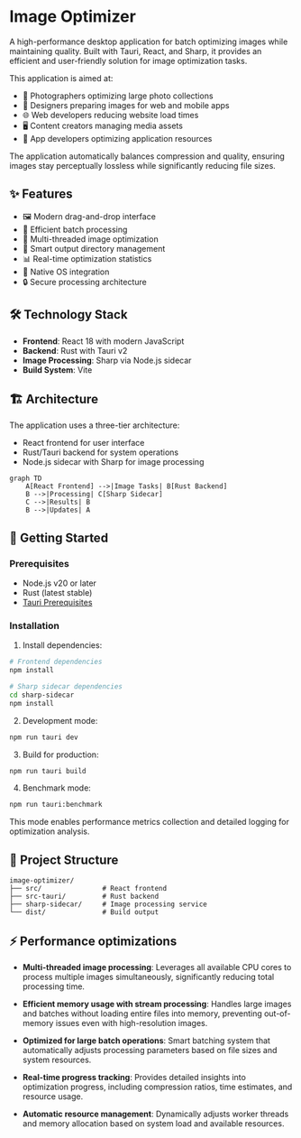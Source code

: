 # Image Optimizer

A high-performance desktop application for batch optimizing images while maintaining quality. Built with Tauri, React, and Sharp, it provides an efficient and user-friendly solution for image optimization tasks.

This application is aimed at:
- 📸 Photographers optimizing large photo collections
- 🎨 Designers preparing images for web and mobile apps
- 🌐 Web developers reducing website load times
- 🖥️ Content creators managing media assets
- 📱 App developers optimizing application resources

The application automatically balances compression and quality, ensuring images stay perceptually lossless while significantly reducing file sizes.

## ✨ Features

- 🖼️ Modern drag-and-drop interface
- 📁 Efficient batch processing
- 🚀 Multi-threaded image optimization
- 💾 Smart output directory management
- 📊 Real-time optimization statistics
- 🎨 Native OS integration
- 🔒 Secure processing architecture

## 🛠️ Technology Stack

- **Frontend**: React 18 with modern JavaScript
- **Backend**: Rust with Tauri v2
- **Image Processing**: Sharp via Node.js sidecar
- **Build System**: Vite

## 🏗️ Architecture

The application uses a three-tier architecture:
- React frontend for user interface
- Rust/Tauri backend for system operations
- Node.js sidecar with Sharp for image processing

```mermaid
graph TD
    A[React Frontend] -->|Image Tasks| B[Rust Backend]
    B -->|Processing| C[Sharp Sidecar]
    C -->|Results| B
    B -->|Updates| A
```

## 🚀 Getting Started

### Prerequisites

- Node.js v20 or later
- Rust (latest stable)
- [Tauri Prerequisites](https://v2.tauri.app/start/prerequisites/)

### Installation

1. Install dependencies:
```bash
# Frontend dependencies
npm install

# Sharp sidecar dependencies
cd sharp-sidecar
npm install
```

2. Development mode:
```bash
npm run tauri dev
```

3. Build for production:
```bash
npm run tauri build
```

4. Benchmark mode:
```bash
npm run tauri:benchmark
```
This mode enables performance metrics collection and detailed logging for optimization analysis.

## 📁 Project Structure

```
image-optimizer/
├── src/               # React frontend
├── src-tauri/         # Rust backend
├── sharp-sidecar/     # Image processing service
└── dist/              # Build output
```

## ⚡ Performance optimizations

- **Multi-threaded image processing**: Leverages all available CPU cores to process multiple images simultaneously, significantly reducing total processing time.

- **Efficient memory usage with stream processing**: Handles large images and batches without loading entire files into memory, preventing out-of-memory issues even with high-resolution images.

- **Optimized for large batch operations**: Smart batching system that automatically adjusts processing parameters based on file sizes and system resources.

- **Real-time progress tracking**: Provides detailed insights into optimization progress, including compression ratios, time estimates, and resource usage.

- **Automatic resource management**: Dynamically adjusts worker threads and memory allocation based on system load and available resources.
